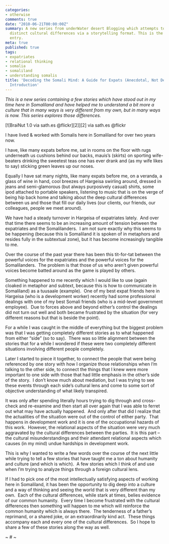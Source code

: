 ```yaml
---
categories:
- otherwise
comments: true
date: "2010-06-21T00:00:00Z"
summary: A new series from underWater desert Blogging which attempts to bridge some
  distinct cultural differences via a storytelling format. This is the introduction
  entry.
meta: true
published: true
tags:
- expatriates
- relational thinking
- somalia
- somaliland
- understanding somalis
title: 'Decoding the Somali Mind: A Guide for Expats (Anecdotal, Not Definitive Version):
  Introduction'
---
```


*This is a new series containing a few stories which have stood out in my time here in Somaliland and have helped me to understand a bit more a culture that in many ways is very different from my own, but in many ways is now. This series explores those differences.*

[![BraiNut 1.0 via sath.es @flickr][2]][2]
via sath.es @flickr

I have lived & worked with Somalis here in Somaliland for over two years now.


I have, like many expats before me, sat in rooms on the floor with rugs underneath us cushions behind our backs, mauis’s (skirts) on sporting wife-beaters drinking the sweetest teas one has ever drank and (as my wife likes to say) sticking green leaves up our noses.

Equally I have sat many nights, like many expats before me, on a veranda, a glass of wine in hand, cool breezes of Hargeisa swirling around, dressed in jeans and semi-glamorous (but always purposively casual) shirts, some ipod attached to portable speakers, listening to music that is on the verge of being hip back home and talking about the deep cultural differences between us and those that fill our daily lives (our clients, our friends, our colleagues, people we meet around).

We have had a steady turnover in Hargeisa of expatriates lately.  And over that time there seems to be an increasing amount of tension between the expatriates and the Somalilanders.  I am not sure exactly why this seems to be happening (because this is Somaliland it is spoken of in metaphors and resides fully in the subtextual zone), but it has become increasingly tangible to me.

Over the course of the past year there has been this tit-for-tat between the powerful voices for the expatriates and the powerful voices for the Somalilanders.  The problem is that those of us who aren’t given powerful voices become batted around as the game is played by others.

Something happened to me recently which I would like to use (again cloaked in metaphor and subtext, because this is how to communicate in Somaliland) as a tuusaale (example).  One of my best expat friends here in Hargeisa (who is a development worker) recently had some professional dealings with one of my best Somali friends (who is a mid-level government employee).  Due to forces above and beyond either’s control the dealings did not turn out well and both became frustrated by the situation (for very different reasons but that is beside the point).

For a while I was caught in the middle of everything but the biggest problem was that I was getting completely different stories as to what happened from either “side” (so to say).  There was so little alignment between the stories that for a while I wondered if these were two completely different situations involving different people completely.

Later I started to piece it together, to connect the people that were being referenced by one story with how I organize those relationships when I’m talking to the other side, to connect the things that I knew were more important to one side with those that had little emphasis in the other’s side of the story.  I don’t know much about mediation, but I was trying to see these events through each side’s cultural lens and come to some sort of objective understanding of what likely transpired.

It was only after spending literally hours trying to dig through and cross-check and re-examine and then start all over again that I was able to ferret out what may have actually happened.  And only after that did I realize that the actualities of the situation were out of the control of either party.  That happens in development work and it is one of the occupational hazards of this work.  However, the relational aspects of the situation were very much aggravated by the cultural differences between the parties.  It is this part – the cultural misunderstandings and their attendant relational aspects which causes (in my mind) undue hardships in development work.

This is why I wanted to write a few words over the course of the next little while trying to tell a few stories that have taught me a ton about humanity and culture (and which is which).  A few stories which I think of and use when I’m trying to analyze things through a foreign cultural lens.

If I had to pick one of the most intellectually satisfying aspects of working here in Somaliland, it has been the opportunity to dig deep into a culture and a way of thinking and seeing the world that is very different than my own.  Each of the cultural differences, while stark at times, belies evidence of our common humanity.  Every time I become frustrated with the cultural differences then something will happen to me which will reinforce the common humanity which is always there.  The tenderness of a father’s reprimand, or a shared joke, or an extraordinarily kind act.  These things accompany each and every one of the cultural differences.  So I hope to share a few of these stories along the way as well.

~ # ~